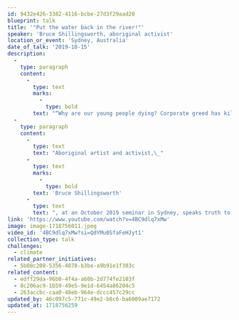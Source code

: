 ```yaml
---
id: 9432e426-3382-4116-bcbe-27d3f29aad20
blueprint: talk
title: '"Put the water back in the river!"'
speaker: 'Bruce Shillingsworth, aboriginal activist'
location_or_event: 'Sydney, Australia'
date_of_talk: '2019-10-15'
description:
  -
    type: paragraph
    content:
      -
        type: text
        marks:
          -
            type: bold
        text: "“Why are our young people dying? Corporate greed has killed our rivers\_and our communities…putting profit over life!”"
  -
    type: paragraph
    content:
      -
        type: text
        text: "Aboriginal artist and activist,\_"
      -
        type: text
        marks:
          -
            type: bold
        text: 'Bruce Shillingsworth'
      -
        type: text
        text: ", at an October 2019 seminar in Sydney, speaks truth to power about the rapacious seizure\_of\_all\_water from the rivers that First Nation people have depended on for thousands of\_years"
link: 'https://www.youtube.com/watch?v=4BC9dlq7xMw'
image: image-1718756011.jpeg
video_id: '4BC9dlq7xMw?si=QdYMu0SfaFeHJyt1'
collection_type: talk
challenges:
  - climate
related_partner_initiatives:
  - 5b08c208-5356-4878-b3be-a9b91e1f383c
related_content:
  - edff29da-96b0-4f4a-a60b-2d774fe2103f
  - 8c206ac9-1b59-49e5-9e1d-6454a86204c5
  - 263accbc-caa0-48eb-964e-dccc457c29cc
updated_by: 46c097c5-771c-49e2-b8c6-ba6009ae7172
updated_at: 1718756259
---
```

